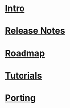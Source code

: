# [Intro](intro.md)
# [Release Notes](release_notes.md)
# [Roadmap](roadmap.md)
# [Tutorials](tutorials/toc.md)
# [Porting](porting/toc.md)